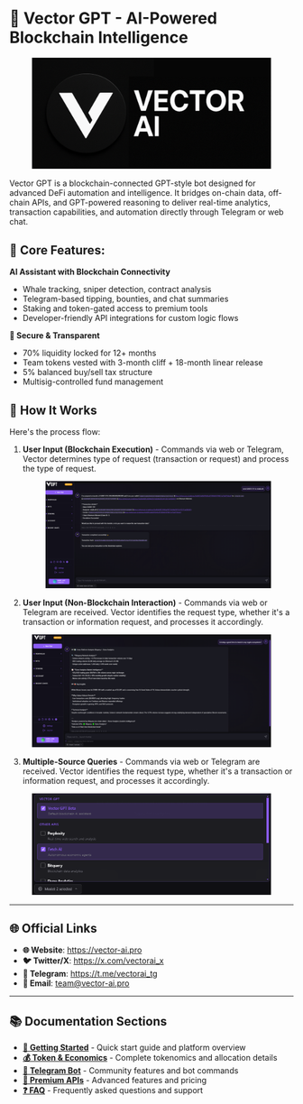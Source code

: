 # 🧠 Vector GPT - AI-Powered Blockchain Intelligence

<figure><img src=".gitbook/assets/Untitled design (13).png" alt=""><figcaption></figcaption></figure>

Vector GPT is a blockchain-connected GPT-style bot designed for advanced DeFi automation and intelligence. It bridges on-chain data, off-chain APIs, and GPT-powered reasoning to deliver real-time analytics, transaction capabilities, and automation directly through Telegram or web chat.

## 🎯 Core Features:

**AI Assistant with Blockchain Connectivity**

* Whale tracking, sniper detection, contract analysis
* Telegram-based tipping, bounties, and chat summaries
* Staking and token-gated access to premium tools
* Developer-friendly API integrations for custom logic flows

**🔐 Secure & Transparent**
* 70% liquidity locked for 12+ months
* Team tokens vested with 3-month cliff + 18-month linear release
* 5% balanced buy/sell tax structure
* Multisig-controlled fund management

## 🚀 How It Works

Here's the process flow:

1.  **User Input (Blockchain Execution)** - Commands via web or Telegram, Vector determines type of request (transaction or request) and process the type of request.

    <figure><img src=".gitbook/assets/image.png" alt=""><figcaption></figcaption></figure>

2. **User Input (Non-Blockchain Interaction)** - Commands via web or Telegram are received. Vector identifies the request type, whether it's a transaction or information request, and processes it accordingly.

<figure><img src=".gitbook/assets/Screenshot 2025-05-25 154803.png" alt=""><figcaption></figcaption></figure>

3. **Multiple-Source Queries** - Commands via web or Telegram are received. Vector identifies the request type, whether it's a transaction or information request, and processes it accordingly.

<figure><img src=".gitbook/assets/modelselector.png" alt=""><figcaption></figcaption></figure>

---

## 🌐 Official Links

- **🌐 Website**: https://vector-ai.pro
- **🐦 Twitter/X**: https://x.com/vectorai_x
- **💬 Telegram**: https://t.me/vectorai_tg
- **📧 Email**: team@vector-ai.pro

---

## 📚 Documentation Sections

- **[🚀 Getting Started](getting-started/overview/README.md)** - Quick start guide and platform overview
- **[💰 Token & Economics](token-and-economics/unified-tokenomics.md)** - Complete tokenomics and allocation details
- **[🤖 Telegram Bot](vector-bot-telegram/telegram-bot.md)** - Community features and bot commands  
- **[🌟 Premium APIs](premium-apis/premium-apis.md)** - Advanced features and pricing
- **[❓ FAQ](faq.md)** - Frequently asked questions and support
